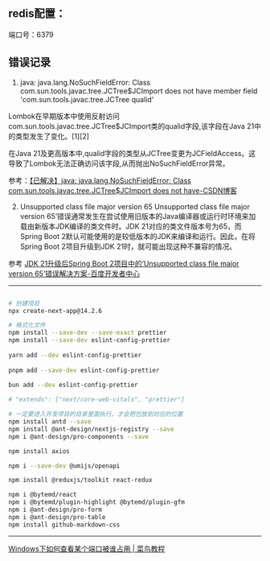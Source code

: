 
## redis配置：

端口号：6379

## 错误记录

1. java: java.lang.NoSuchFieldError: Class com.sun.tools.javac.tree.JCTree$JCImport does not have member field 'com.sun.tools.javac.tree.JCTree qualid'

Lombok在早期版本中使用反射访问com.sun.tools.javac.tree.JCTree$JCImport类的qualid字段,该字段在Java 21中的类型发生了变化。[1][2]

在Java 21及更高版本中,qualid字段的类型从JCTree变更为JCFieldAccess。这导致了Lombok无法正确访问该字段,从而抛出NoSuchFieldError异常。

参考：[【已解决】java: java.lang.NoSuchFieldError: Class com.sun.tools.javac.tree.JCTree$JCImport does not have-CSDN博客](https://blog.csdn.net/weixin_36829761/article/details/136287081)


2.  Unsupported class file major version 65
Unsupported class file major version 65’错误通常发生在尝试使用旧版本的Java编译器或运行时环境来加载由新版本JDK编译的类文件时。JDK 21对应的类文件版本号为65，而Spring Boot 2默认可能使用的是较低版本的JDK来编译和运行。因此，在将Spring Boot 2项目升级到JDK 21时，就可能出现这种不兼容的情况。

参考 [JDK 21升级后Spring Boot 2项目中的’Unsupported class file major version 65’错误解决方案-百度开发者中心](https://developer.baidu.com/article/detail.html?id=3270708)


---
```bash

# 创建项目
npx create-next-app@14.2.6

# 格式化文件
npm install --save-dev --save-exact prettier
npm install --save-dev eslint-config-prettier
 
yarn add --dev eslint-config-prettier
 
pnpm add --save-dev eslint-config-prettier
 
bun add --dev eslint-config-prettier

# "extends": ["next/core-web-vitals", "prettier"]

# 一定要进入开发项目的目录里面执行，才会把包放到对应的位置
npm install antd --save
npm install @ant-design/nextjs-registry --save
npm i @ant-design/pro-components --save

npm install axios

npm i --save-dev @umijs/openapi

npm install @reduxjs/toolkit react-redux

npm i @bytemd/react
npm i @bytemd/plugin-highlight @bytemd/plugin-gfm
npm i @ant-design/pro-form
npm i @ant-design/pro-table
npm install github-markdown-css


```


---
[Windows下如何查看某个端口被谁占用 | 菜鸟教程](https://www.runoob.com/w3cnote/windows-finds-port-usage.html)